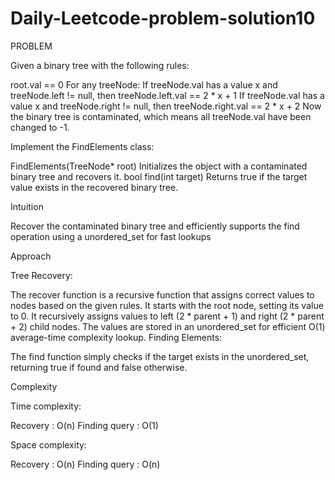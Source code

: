 # Daily-Leetcode-problem-solution10
PROBLEM

Given a binary tree with the following rules:

root.val == 0
For any treeNode:
If treeNode.val has a value x and treeNode.left != null, then treeNode.left.val == 2 * x + 1
If treeNode.val has a value x and treeNode.right != null, then treeNode.right.val == 2 * x + 2
Now the binary tree is contaminated, which means all treeNode.val have been changed to -1.

Implement the FindElements class:

FindElements(TreeNode* root) Initializes the object with a contaminated binary tree and recovers it.
bool find(int target) Returns true if the target value exists in the recovered binary tree.

Intuition

Recover the contaminated binary tree and efficiently supports the find operation using a unordered_set for fast lookups

Approach

Tree Recovery:

The recover function is a recursive function that assigns correct values to nodes based on the given rules.
It starts with the root node, setting its value to 0.
It recursively assigns values to left (2 * parent + 1) and right (2 * parent + 2) child nodes.
The values are stored in an unordered_set for efficient O(1) average-time complexity lookup.
Finding Elements:

The find function simply checks if the target exists in the unordered_set, returning true if found and false otherwise.

Complexity

Time complexity:

Recovery : O(n)
Finding query : O(1)

Space complexity:

Recovery : O(n)
Finding query : O(n)
 
